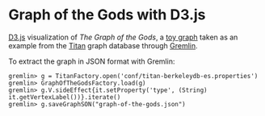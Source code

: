 # Graph of the Gods with D3.js
<a href="http://d3js.org/">D3.js</a> visualization of <i>The Graph of the Gods</i>, a <a href="http://s3.thinkaurelius.com/docs/titan/0.5.4/getting-started.html">toy graph<a> taken as an example from the <a href="http://thinkaurelius.github.io/titan/">Titan</a> graph database through <a href="https://github.com/tinkerpop/gremlin/wiki">Gremlin</a>.

To extract the graph in JSON format with Gremlin:
```
gremlin> g = TitanFactory.open('conf/titan-berkeleydb-es.properties')
gremlin> GraphOfTheGodsFactory.load(g)
gremlin> g.V.sideEffect{it.setProperty('type', (String) it.getVertexLabel())}.iterate()
gremlin> g.saveGraphSON("graph-of-the-gods.json")
```
